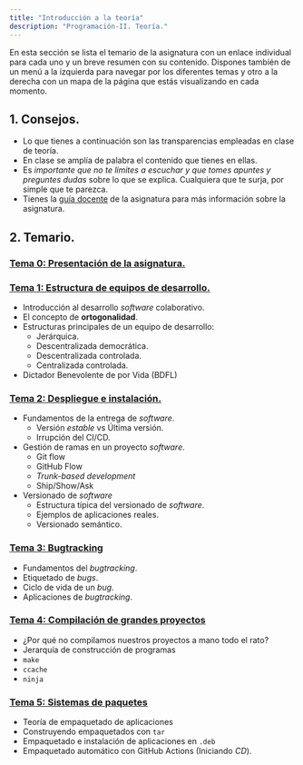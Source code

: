 ```yaml
---
title: "Introducción a la teoría"
description: "Programación-II. Teoría."
---
```


En esta sección se lista el temario de la asignatura con un enlace individual para cada uno y un breve resumen con su contenido. Dispones también de un menú a la izquierda para navegar por los diferentes temas y otro a la derecha con un mapa de la página que estás visualizando en cada momento.

## <span class="section-num">1.</span> Consejos.

-   Lo que tienes a continuación son las transparencias empleadas en
    clase de teoría.
-   En clase se amplía de palabra el contenido que tienes en ellas.
-   Es _importante que no te limites a escuchar y que tomes apuntes y
    preguntes dudas_ sobre lo que se explica. Cualquiera que te surja,
    por simple que te parezca.
-   Tienes la [guía docente](https://cvnet.cpd.ua.es/Guia-Docente/GuiaDocente/Index?wlengua=es&wcodasi=33709&scaca=2024-25) de la asignatura para más información sobre la asignatura.


## <span class="section-num">2.</span> Temario.


### [Tema 0: Presentación de la asignatura.](/dca-gii/diapositivas/teoria/01-intro.html)
### [Tema 1: Estructura de equipos de desarrollo.](/dca-gii/teoria/l01/)
 - Introducción al desarrollo _software_ colaborativo.
 - El concepto de **ortogonalidad**.
 - Estructuras principales de un equipo de desarrollo:
    - Jerárquica.
    - Descentralizada democrática.
    - Descentralizada controlada.
    - Centralizada controlada.
- Dictador Benevolente de por Vida (BDFL)

### [Tema 2: Despliegue e instalación.](/dca-gii/teoria/l02/)

- Fundamentos de la entrega de _software_.
    - Versión _estable_ vs Última versión.
    - Irrupción del CI/CD.
- Gestión de ramas en un proyecto _software_.
    - Git flow
    - GitHub Flow
    - _Trunk-based development_
    - Ship/Show/Ask
- Versionado de _software_
    - Estructura típica del versionado de _software_.
    - Ejemplos de aplicaciones reales.
    - Versionado semántico.

### [Tema 3: Bugtracking](/dca-gii/teoria/l03/)

- Fundamentos del _bugtracking_.
- Etiquetado de _bugs_.
- Ciclo de vida de un _bug_.
- Aplicaciones de _bugtracking_.


### [Tema 4: Compilación de grandes proyectos](/dca-gii/teoria/l04/)

- ¿Por qué no compilamos nuestros proyectos a mano todo el rato?
- Jerarquía de construcción de programas
- `make`
- `ccache`
- `ninja`

### [Tema 5: Sistemas de paquetes](/dca-gii/teoria/l05/)

- Teoría de empaquetado de aplicaciones
- Construyendo empaquetados con `tar`
- Empaquetado e instalación de aplicaciones en `.deb`
- Empaquetado automático con GitHub Actions (Iniciando _CD_).